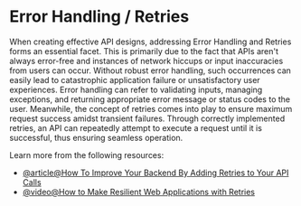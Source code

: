# Error Handling / Retries 

When creating effective API designs, addressing Error Handling and Retries forms an essential facet. This is primarily due to the fact that APIs aren't always error-free and instances of network hiccups or input inaccuracies from users can occur. Without robust error handling, such occurrences can easily lead to catastrophic application failure or unsatisfactory user experiences. Error handling can refer to validating inputs, managing exceptions, and returning appropriate error message or status codes to the user. Meanwhile, the concept of retries comes into play to ensure maximum request success amidst transient failures. Through correctly implemented retries, an API can repeatedly attempt to execute a request until it is successful, thus ensuring seamless operation. 

Learn more from the following resources:

- [@article@How To Improve Your Backend By Adding Retries to Your API Calls](https://hackernoon.com/how-to-improve-your-backend-by-adding-retries-to-your-api-calls-83r3udx)
- [@video@How to Make Resilient Web Applications with Retries](https://www.youtube.com/watch?v=Gly94hp3Eec)
